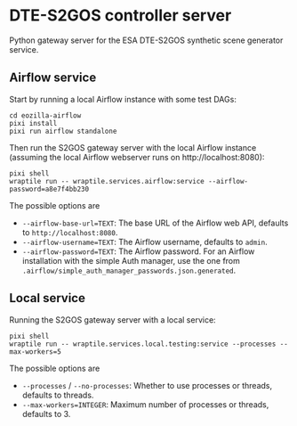 # DTE-S2GOS controller server

Python gateway server for the ESA DTE-S2GOS synthetic scene generator service.

## Airflow service

Start by running a local Airflow instance with some test DAGs:
```commandline
cd eozilla-airflow
pixi install
pixi run airflow standalone
```

Then run the S2GOS gateway server with the local Airflow instance (assuming
the local Airflow webserver runs on http://localhost:8080):

```commandline
pixi shell
wraptile run -- wraptile.services.airflow:service --airflow-password=a8e7f4bb230
```

The possible options are

* `--airflow-base-url=TEXT`: The base URL of the Airflow web API, defaults to 
  `http://localhost:8080`. 
* `--airflow-username=TEXT`: The Airflow username, defaults to `admin`. 
* `--airflow-password=TEXT`: The Airflow password. 
  For an Airflow installation with the simple Auth manager, use the one from
  `.airflow/simple_auth_manager_passwords.json.generated`.


## Local service

Running the S2GOS gateway server with a local service:

```commandline
pixi shell
wraptile run -- wraptile.services.local.testing:service --processes --max-workers=5
```

The possible options are

* `--processes` /  `--no-processes`: Whether to use processes or threads, defaults
  to threads.
* `--max-workers=INTEGER`: Maximum number of processes or threads, defaults to 3.

